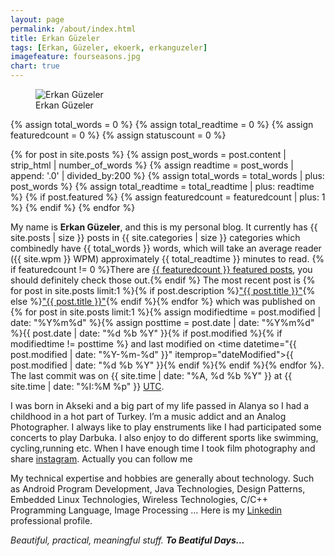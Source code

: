 ```yaml
---
layout: page
permalink: /about/index.html
title: Erkan Güzeler
tags: [Erkan, Güzeler, ekoerk, erkanguzeler]
imagefeature: fourseasons.jpg
chart: true
---
```

<figure>
  <img src="{{ site.url }}/images/erkanguzeler.jpg" alt="Erkan Güzeler">
  <figcaption>Erkan Güzeler</figcaption>
</figure>

{% assign total_words = 0 %}
{% assign total_readtime = 0 %}
{% assign featuredcount = 0 %}
{% assign statuscount = 0 %}

{% for post in site.posts %}
    {% assign post_words = post.content | strip_html | number_of_words %}
    {% assign readtime = post_words | append: '.0' | divided_by:200 %}
    {% assign total_words = total_words | plus: post_words %}
    {% assign total_readtime = total_readtime | plus: readtime %}
    {% if post.featured %}
    {% assign featuredcount = featuredcount | plus: 1 %}
    {% endif %}
{% endfor %}


My name is **Erkan Güzeler**, and this is my personal blog. It currently has {{ site.posts | size }} posts in {{ site.categories | size }} categories which combinedly have {{ total_words }} words, which will take an average reader ({{ site.wpm }} WPM) approximately <span class="time">{{ total_readtime }}</span> minutes to read. {% if featuredcount != 0 %}There are <a href="{{ site.url }}/featured">{{ featuredcount }} featured posts</a>, you should definitely check those out.{% endif %} The most recent post is {% for post in site.posts limit:1 %}{% if post.description %}<a href="{{ site.url }}{{ post.url }}" title="{{ post.description }}">"{{ post.title }}"</a>{% else %}<a href="{{ site.url }}{{ post.url }}" title="{{ post.description }}" title="Read more about {{ post.title }}">"{{ post.title }}"</a>{% endif %}{% endfor %} which was published on {% for post in site.posts limit:1 %}{% assign modifiedtime = post.modified | date: "%Y%m%d" %}{% assign posttime = post.date | date: "%Y%m%d" %}<time datetime="{{ post.date | date_to_xmlschema }}" class="post-time">{{ post.date | date: "%d %b %Y" }}</time>{% if post.modified %}{% if modifiedtime != posttime %} and last modified on <time datetime="{{ post.modified | date: "%Y-%m-%d" }}" itemprop="dateModified">{{ post.modified | date: "%d %b %Y" }}</time>{% endif %}{% endif %}{% endfor %}. The last commit was on {{ site.time | date: "%A, %d %b %Y" }} at {{ site.time | date: "%I:%M %p" }} [UTC](http://en.wikipedia.org/wiki/Coordinated_Universal_Time "Temps Universel Coordonné").


I was born in Akseki and a big part of my life passed in Alanya so I had a childhood in a hot part of Turkey. I’m a music addict and an Analog Photographer. I always like to play enstruments like I had participated some concerts to play Darbuka. I also enjoy to do different sports like swimming, cycling,running etc. When I have enough time I took film photography and share [instagram](https://instagram.com/erkan.guzeler). Actually you can follow me

My technical expertise and hobbies are generally about technology. Such as Android Program Development, Java Technologies, Design Patterns, Embedded Linux Technologies, Wireless Technologies, C/C++ Programming Language, Image Processing …
Here is my [Linkedin](https://www.linkedin.com/in/erkan-güzeler-95b47252) professional profile.

*Beautiful, practical, meaningful stuff.*
***To Beatiful Days...***